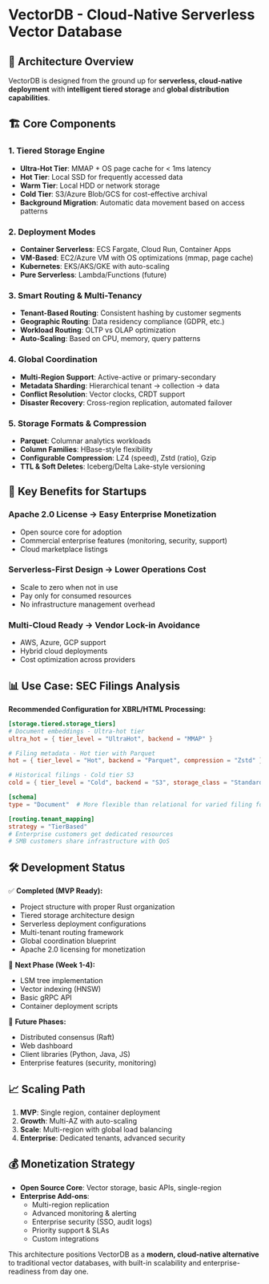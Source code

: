 # VectorDB - Cloud-Native Serverless Vector Database

## 🎯 Architecture Overview

VectorDB is designed from the ground up for **serverless, cloud-native deployment** with **intelligent tiered storage** and **global distribution capabilities**.

## 🏗️ Core Components

### 1. **Tiered Storage Engine**
- **Ultra-Hot Tier**: MMAP + OS page cache for < 1ms latency
- **Hot Tier**: Local SSD for frequently accessed data
- **Warm Tier**: Local HDD or network storage
- **Cold Tier**: S3/Azure Blob/GCS for cost-effective archival
- **Background Migration**: Automatic data movement based on access patterns

### 2. **Deployment Modes**
- **Container Serverless**: ECS Fargate, Cloud Run, Container Apps
- **VM-Based**: EC2/Azure VM with OS optimizations (mmap, page cache)
- **Kubernetes**: EKS/AKS/GKE with auto-scaling
- **Pure Serverless**: Lambda/Functions (future)

### 3. **Smart Routing & Multi-Tenancy**
- **Tenant-Based Routing**: Consistent hashing by customer segments
- **Geographic Routing**: Data residency compliance (GDPR, etc.)
- **Workload Routing**: OLTP vs OLAP optimization
- **Auto-Scaling**: Based on CPU, memory, query patterns

### 4. **Global Coordination**
- **Multi-Region Support**: Active-active or primary-secondary
- **Metadata Sharding**: Hierarchical tenant → collection → data
- **Conflict Resolution**: Vector clocks, CRDT support
- **Disaster Recovery**: Cross-region replication, automated failover

### 5. **Storage Formats & Compression**
- **Parquet**: Columnar analytics workloads
- **Column Families**: HBase-style flexibility
- **Configurable Compression**: LZ4 (speed), Zstd (ratio), Gzip
- **TTL & Soft Deletes**: Iceberg/Delta Lake-style versioning

## 🚀 Key Benefits for Startups

### **Apache 2.0 License** → Easy Enterprise Monetization
- Open source core for adoption
- Commercial enterprise features (monitoring, security, support)
- Cloud marketplace listings

### **Serverless-First Design** → Lower Operations Cost
- Scale to zero when not in use
- Pay only for consumed resources
- No infrastructure management overhead

### **Multi-Cloud Ready** → Vendor Lock-in Avoidance
- AWS, Azure, GCP support
- Hybrid cloud deployments
- Cost optimization across providers

## 📊 Use Case: SEC Filings Analysis

**Recommended Configuration for XBRL/HTML Processing:**

```toml
[storage.tiered.storage_tiers]
# Document embeddings - Ultra-hot tier
ultra_hot = { tier_level = "UltraHot", backend = "MMAP" }

# Filing metadata - Hot tier with Parquet
hot = { tier_level = "Hot", backend = "Parquet", compression = "Zstd" }

# Historical filings - Cold tier S3
cold = { tier_level = "Cold", backend = "S3", storage_class = "StandardIA" }

[schema]
type = "Document"  # More flexible than relational for varied filing formats

[routing.tenant_mapping]
strategy = "TierBased"
# Enterprise customers get dedicated resources
# SMB customers share infrastructure with QoS
```

## 🛠️ Development Status

✅ **Completed (MVP Ready):**
- Project structure with proper Rust organization
- Tiered storage architecture design
- Serverless deployment configurations
- Multi-tenant routing framework
- Global coordination blueprint
- Apache 2.0 licensing for monetization

🔄 **Next Phase (Week 1-4):**
- LSM tree implementation
- Vector indexing (HNSW)
- Basic gRPC API
- Container deployment scripts

🔮 **Future Phases:**
- Distributed consensus (Raft)
- Web dashboard
- Client libraries (Python, Java, JS)
- Enterprise features (security, monitoring)

## 📈 Scaling Path

1. **MVP**: Single region, container deployment
2. **Growth**: Multi-AZ with auto-scaling
3. **Scale**: Multi-region with global load balancing
4. **Enterprise**: Dedicated tenants, advanced security

## 💰 Monetization Strategy

- **Open Source Core**: Vector storage, basic APIs, single-region
- **Enterprise Add-ons**: 
  - Multi-region replication
  - Advanced monitoring & alerting
  - Enterprise security (SSO, audit logs)
  - Priority support & SLAs
  - Custom integrations

This architecture positions VectorDB as a **modern, cloud-native alternative** to traditional vector databases, with built-in scalability and enterprise-readiness from day one.